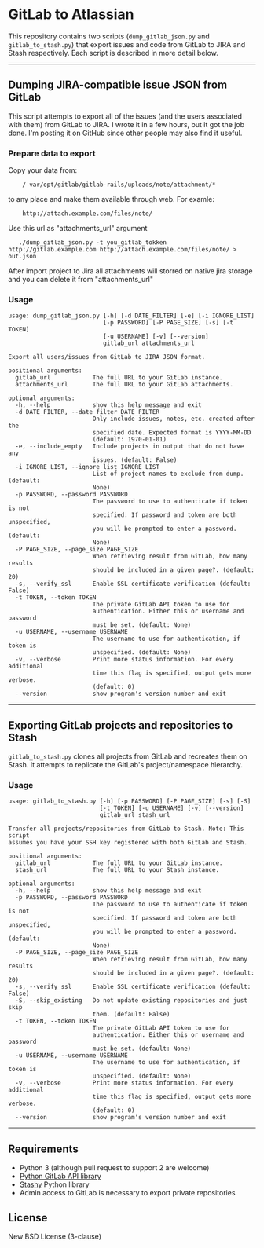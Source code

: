 # GitLab to Atlassian

This repository contains two scripts (`dump_gitlab_json.py` and
`gitlab_to_stash.py`) that export issues and code from GitLab to JIRA and Stash
respectively. Each script is described in more detail below.

***

## Dumping JIRA-compatible issue JSON from GitLab

This script attempts to export all of the issues (and the users associated with
them) from GitLab to JIRA. I wrote it in a few hours, but it got the job done.
I'm posting it on GitHub since other people may also find it useful.

### Prepare data to export
Copy your data from:
```
    / var/opt/gitlab/gitlab-rails/uploads/note/attachment/*
```
to any place and make them available through web. 
For examle:
```
    http://attach.example.com/files/note/
```
Use this url as "attachments_url" argument

```
   ./dump_gitlab_json.py -t you_gitlab_tokken  http://gitlab.example.com http://attach.example.com/files/note/ > out.json 
```
After import project to Jira all attachments will storred on native jira storage and you can delete it from "attachments_url"
### Usage

```
usage: dump_gitlab_json.py [-h] [-d DATE_FILTER] [-e] [-i IGNORE_LIST]
                           [-p PASSWORD] [-P PAGE_SIZE] [-s] [-t TOKEN]
                           [-u USERNAME] [-v] [--version]
                           gitlab_url attachments_url

Export all users/issues from GitLab to JIRA JSON format.

positional arguments:
  gitlab_url            The full URL to your GitLab instance.
  attachments_url       The full URL to your GitLab attachments.

optional arguments:
  -h, --help            show this help message and exit
  -d DATE_FILTER, --date_filter DATE_FILTER
                        Only include issues, notes, etc. created after the
                        specified date. Expected format is YYYY-MM-DD
                        (default: 1970-01-01)
  -e, --include_empty   Include projects in output that do not have any
                        issues. (default: False)
  -i IGNORE_LIST, --ignore_list IGNORE_LIST
                        List of project names to exclude from dump. (default:
                        None)
  -p PASSWORD, --password PASSWORD
                        The password to use to authenticate if token is not
                        specified. If password and token are both unspecified,
                        you will be prompted to enter a password. (default:
                        None)
  -P PAGE_SIZE, --page_size PAGE_SIZE
                        When retrieving result from GitLab, how many results
                        should be included in a given page?. (default: 20)
  -s, --verify_ssl      Enable SSL certificate verification (default: False)
  -t TOKEN, --token TOKEN
                        The private GitLab API token to use for
                        authentication. Either this or username and password
                        must be set. (default: None)
  -u USERNAME, --username USERNAME
                        The username to use for authentication, if token is
                        unspecified. (default: None)
  -v, --verbose         Print more status information. For every additional
                        time this flag is specified, output gets more verbose.
                        (default: 0)
  --version             show program's version number and exit
```

***

## Exporting GitLab projects and repositories to Stash

`gitlab_to_stash.py` clones all projects from GitLab and recreates them on
Stash.  It attempts to replicate the GitLab's project/namespace hierarchy.

### Usage

```
usage: gitlab_to_stash.py [-h] [-p PASSWORD] [-P PAGE_SIZE] [-s] [-S]
                          [-t TOKEN] [-u USERNAME] [-v] [--version]
                          gitlab_url stash_url

Transfer all projects/repositories from GitLab to Stash. Note: This script
assumes you have your SSH key registered with both GitLab and Stash.

positional arguments:
  gitlab_url            The full URL to your GitLab instance.
  stash_url             The full URL to your Stash instance.

optional arguments:
  -h, --help            show this help message and exit
  -p PASSWORD, --password PASSWORD
                        The password to use to authenticate if token is not
                        specified. If password and token are both unspecified,
                        you will be prompted to enter a password. (default:
                        None)
  -P PAGE_SIZE, --page_size PAGE_SIZE
                        When retrieving result from GitLab, how many results
                        should be included in a given page?. (default: 20)
  -s, --verify_ssl      Enable SSL certificate verification (default: False)
  -S, --skip_existing   Do not update existing repositories and just skip
                        them. (default: False)
  -t TOKEN, --token TOKEN
                        The private GitLab API token to use for
                        authentication. Either this or username and password
                        must be set. (default: None)
  -u USERNAME, --username USERNAME
                        The username to use for authentication, if token is
                        unspecified. (default: None)
  -v, --verbose         Print more status information. For every additional
                        time this flag is specified, output gets more verbose.
                        (default: 0)
  --version             show program's version number and exit
```

***

## Requirements

- Python 3 (although pull request to support 2 are welcome)
- [Python GitLab API library](https://github.com/Itxaka/pyapi-gitlab)
- [Stashy](https://github.com/RisingOak/stashy) Python library
- Admin access to GitLab is necessary to export private repositories

## License

New BSD License (3-clause)